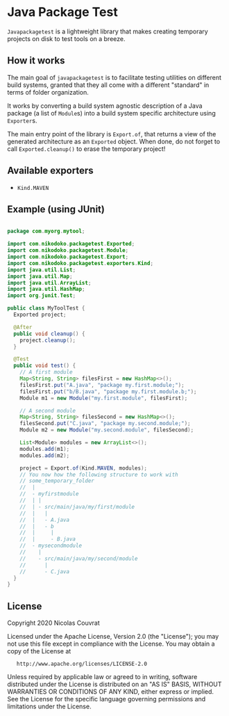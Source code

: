 # Java Package Test

`Javapackagetest` is a lightweight library that makes creating temporary projects on disk to test
tools on a breeze.

## How it works

The main goal of `javapackagetest` is to facilitate testing utilities on different build systems,
granted that they all come with a different "standard" in terms of folder organization.

It works by converting a build system agnostic description of a Java package (a list of `Module`s)
into a build system specific architecture using `Exporter`s.

The main entry point of the library is `Export.of`, that returns a view of the generated
architecture as an `Exported` object. When done, do not forget to call `Exported.cleanup()`
to erase the temporary project!

## Available exporters

* `Kind.MAVEN`

## Example (using JUnit)

```java

package com.myorg.mytool;

import com.nikodoko.packagetest.Exported;
import com.nikodoko.packagetest.Module;
import com.nikodoko.packagetest.Export;
import com.nikodoko.packagetest.exporters.Kind;
import java.util.List;
import java.util.Map;
import java.util.ArrayList;
import java.util.HashMap;
import org.junit.Test;

public class MyToolTest {
  Exported project;

  @After
  public void cleanup() {
    project.cleanup();
  }

  @Test
  public void test() {
    // A first module
    Map<String, String> filesFirst = new HashMap<>();
    filesFirst.put("A.java", "package my.first.module;");
    filesFirst.put("b/B.java", "package my.first.module.b;");
    Module m1 = new Module("my.first.module", filesFirst);

    // A second module
    Map<String, String> filesSecond = new HashMap<>();
    filesSecond.put("C.java", "package my.second.module;");
    Module m2 = new Module("my.second.module", filesSecond);

    List<Module> modules = new ArrayList<>();
    modules.add(m1);
    modules.add(m2);

    project = Export.of(Kind.MAVEN, modules);
    // You now how the following structure to work with
    // some_temporary_folder
    //  |
    //  - myfirstmodule
    //  | |
    //  | - src/main/java/my/first/module
    //  |   |
    //  |   - A.java
    //  |   - b
    //  |     |
    //  |     - B.java
    //  - mysecondmodule
    //    |
    //    - src/main/java/my/second/module
    //      |
    //      - C.java
  }
}
```

## License

   Copyright 2020 Nicolas Couvrat

   Licensed under the Apache License, Version 2.0 (the "License");
   you may not use this file except in compliance with the License.
   You may obtain a copy of the License at

       http://www.apache.org/licenses/LICENSE-2.0

   Unless required by applicable law or agreed to in writing, software
   distributed under the License is distributed on an "AS IS" BASIS,
   WITHOUT WARRANTIES OR CONDITIONS OF ANY KIND, either express or implied.
   See the License for the specific language governing permissions and
   limitations under the License.
